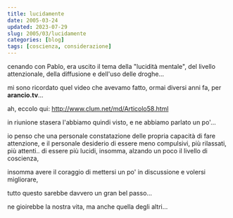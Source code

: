 ```yaml
---
title: lucidamente
date: 2005-03-24
updated: 2023-07-29
slug: 2005/03/lucidamente
categories: [blog]
tags: [coscienza, considerazione]
---
```

cenando con Pablo, era uscito il tema della "lucidità mentale", del livello attenzionale, della diffusione e dell'uso delle droghe…

mi sono ricordato quel video che avevamo fatto, ormai diversi anni fa, per **arancio.tv**…
  
ah, eccolo qui: <http://www.clum.net/md/Articolo58.html>

in riunione stasera l'abbiamo quindi visto, e ne abbiamo parlato un po'…

io penso che una personale constatazione delle propria capacità di fare attenzione, e il personale desiderio di essere meno compulsivi, più rilassati, più attenti.. di essere più lucidi, insomma, alzando un poco il livello di coscienza,
  
insomma avere il coraggio di mettersi un po' in discussione e volersi migliorare,
  
tutto questo sarebbe davvero un gran bel passo…

ne gioirebbe la nostra vita, ma anche quella degli altri…